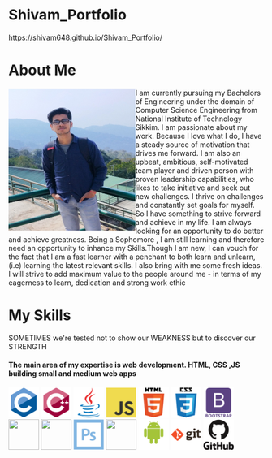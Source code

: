 # Shivam_Portfolio
 https://shivam648.github.io/Shivam_Portfolio/

<h1>About Me</h1>

<img align="left"  width="250" height="280" src="img/SJ (2).jpg">
I am currently pursuing my Bachelors of Engineering under the domain of Computer Science Engineering from National Institute of Technology Sikkim. I am passionate about my work. Because I love what I do, I have a steady source of motivation that drives me forward. I am also an upbeat, ambitious, self-motivated team player and driven person with proven leadership capabilities, who likes to take initiative and seek out new challenges. I thrive on challenges and constantly set goals for myself. So I have something to strive forward and achieve in my life. I am always looking for an opportunity to do better and achieve greatness.
Being a Sophomore , I am still learning and therefore need an opportunity to inhance my Skills.Though I am new, I can vouch for the fact that I am a fast learner with a penchant to both learn and unlearn,(i.e) learning the latest relevant skills. I also bring with me some fresh ideas. I will strive to add maximum value to the people around me - in terms of my eagerness to learn, dedication and strong work ethic
<br clear="left"/>


 <h1>My Skills</h1>
 <p>SOMETIMES we're tested not to show our WEAKNESS but to discover our STRENGTH</p>
 <h4>The main area of my expertise is web development. HTML, CSS ,JS building small and medium web apps</h4>
<p float="left">
      <img width="60" height="60" src="https://raw.githubusercontent.com/devicons/devicon/master/icons/c/c-original.svg"/>
      <img width="60" height="60" src="https://raw.githubusercontent.com/devicons/devicon/master/icons/cplusplus/cplusplus-original.svg"/>
      <img width="60" height="60" src="https://raw.githubusercontent.com/devicons/devicon/master/icons/java/java-original.svg"/>
      <img width="60" height="60" src="https://raw.githubusercontent.com/devicons/devicon/master/icons/javascript/javascript-original.svg"//>
      <img width="60" height="60" src="https://raw.githubusercontent.com/devicons/devicon/master/icons/html5/html5-original-wordmark.svg"/>
      <img width="60" height="60" src="https://raw.githubusercontent.com/devicons/devicon/master/icons/css3/css3-original-wordmark.svg"/>
      <img width="60" height="60" src="https://raw.githubusercontent.com/devicons/devicon/master/icons/bootstrap/bootstrap-plain-wordmark.svg"/>
      <img width="60" height="60" src="https://raw.githubusercontent.com/prplx/svg-logos/5585531d45d294869c4eaab4d7cf2e9c167710a9/svg/materialize.svg"/> 
      <img width="60" height="60" src="https://icongr.am/devicon/nodejs-original-wordmark.svg?size=128&color=currentColor"/>
      <img width="60" height="60" src="https://raw.githubusercontent.com/devicons/devicon/master/icons/photoshop/photoshop-line.svg"/>
      <img width="60" height="60" src="https://cdn.worldvectorlogo.com/logos/adobe-xd.svg"/>
      <img width="60" height="60" src="https://raw.githubusercontent.com/devicons/devicon/master/icons/android/android-original-wordmark.svg"/>
      <img width="60" height="60" src="https://raw.githubusercontent.com/devicons/devicon/master/icons/git/git-original-wordmark.svg"/>
      <img width="60" height="60" src="https://raw.githubusercontent.com/devicons/devicon/master/icons/github/github-original-wordmark.svg"/>
 </p> 
